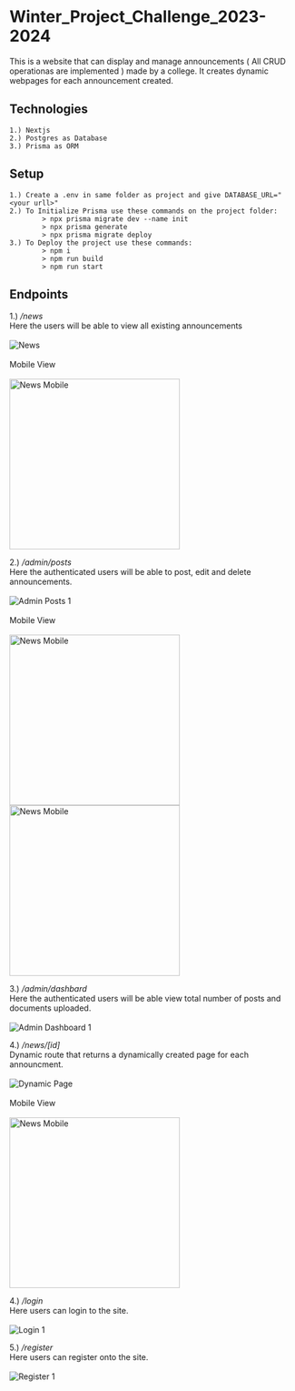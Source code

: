 # Winter_Project_Challenge_2023-2024
This is a website that can display and manage announcements ( All CRUD operationas are implemented ) made by a college. It creates dynamic webpages for each announcement created.  

## Technologies
```
1.) Nextjs 
2.) Postgres as Database
3.) Prisma as ORM
``` 


## Setup
```
1.) Create a .env in same folder as project and give DATABASE_URL="<your urll>"
2.) To Initialize Prisma use these commands on the project folder: 
        > npx prisma migrate dev --name init
        > npx prisma generate
        > npx prisma migrate deploy
3.) To Deploy the project use these commands: 
        > npm i
        > npm run build
        > npm run start

```

## Endpoints
1.) */news* <br/>
Here the users will be able to view all existing announcements<br/><br/>
![News](./public/assets/uploaded_images/news.png)<br/><br/>
Mobile View<br/><br/>
<img src="./public/assets/uploaded_images/Home_Mob.jpg" alt="News Mobile" width="300"/><br/>

2.) */admin/posts* <br/>
Here the authenticated users will be able to post, edit and delete announcements.<br/><br/>
![Admin Posts 1](./public/assets/uploaded_images/admin_posts.png)<br/><br/>
Mobile View<br/><br/>
<img src="./public/assets/uploaded_images/Admin_Mob.jpg" alt="News Mobile" width="300"/> <br/>
<img src="./public/assets/uploaded_images/Admin_Mob_2.jpg" alt="News Mobile" width="300"/><br/>

3.) */admin/dashbard*<br/>
Here the authenticated users will be able view total number of posts and documents uploaded.<br/><br/>
![Admin Dashboard 1](./public/assets/uploaded_images/admin_dashboard.png)<br/>

4.) */news/[id]* <br/>
Dynamic route that returns a dynamically created page for each announcment.<br/><br/>
![Dynamic Page](./public/assets/uploaded_images/DynamicPage.jpg)<br/><br/>
Mobile View<br/><br/>
<img src="./public/assets/uploaded_images/Dynamic_Ann_Mob.jpg" alt="News Mobile" width="300"/><br/>

4.) */login*<br/>
Here users can login to the site.<br/><br/>
![Login 1](./public/assets/uploaded_images/Login.png)<br/>

5.) */register*<br/>
Here users can register onto the site.<br/><br/>
![Register 1](./public/assets/uploaded_images/Register.png)<br/>